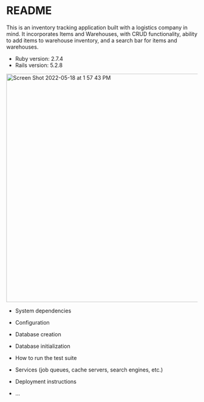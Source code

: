 # README

This is an inventory tracking application built with a logistics company in mind. It incorporates Items and Warehouses, with CRUD functionality, ability to add items to warehouse inventory, and a search bar for items and warehouses. 

* Ruby version: 2.7.4
* Rails version: 5.2.8

<img width="600" alt="Screen Shot 2022-05-18 at 1 57 43 PM" src="https://user-images.githubusercontent.com/95893959/169145325-133724f6-b6cc-449f-9e41-52d96de7101a.png">

* System dependencies

* Configuration

* Database creation

* Database initialization

* How to run the test suite

* Services (job queues, cache servers, search engines, etc.)

* Deployment instructions

* ...

